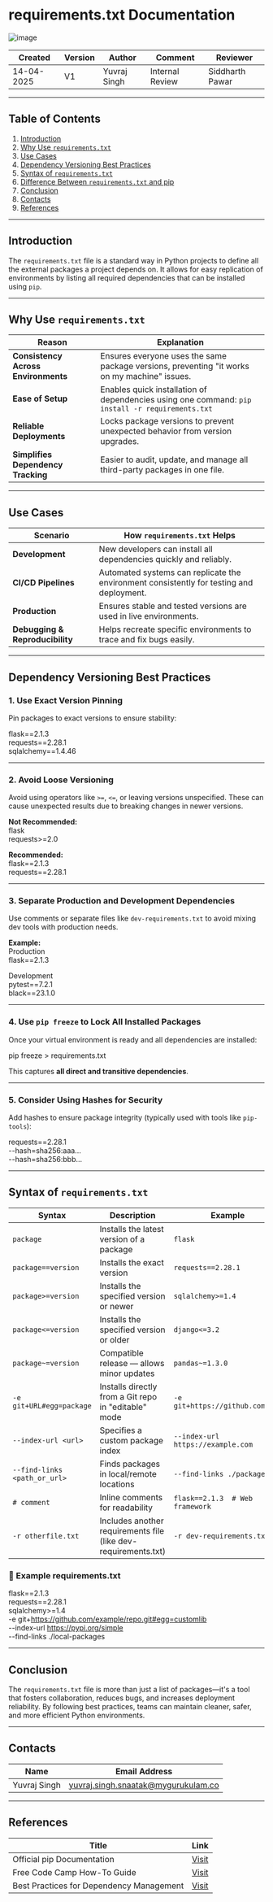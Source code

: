 
# requirements.txt Documentation
![image](https://cdn.hashnode.com/res/hashnode/image/upload/v1637422966499/jx6h36yHp.jpeg)

| Created     | Version | Author        | Comment            | Reviewer         |
|-------------|---------|---------------|---------------------|------------------|
| 14-04-2025  | V1      | Yuvraj Singh  | Internal Review     | Siddharth Pawar  |

---

## **Table of Contents**

1. [Introduction](#introduction)  
2. [Why Use `requirements.txt`](#why-use-requirementstxt)  
3. [Use Cases](#use-cases)  
4. [Dependency Versioning Best Practices](#dependency-versioning-best-practices)  
5. [Syntax of `requirements.txt`](#syntax-of-requirementstxt)
6. [Difference Between `requirements.txt` and pip](#difference-between-requirementstxt-and-pip)
7. [Conclusion](#conclusion)  
8. [Contacts](#contacts)  
9. [References](#references)  

---

## Introduction

The `requirements.txt` file is a standard way in Python projects to define all the external packages a project depends on. It allows for easy replication of environments by listing all required dependencies that can be installed using `pip`.

---

## Why Use `requirements.txt`

| **Reason**                       | **Explanation**                                                                                      |
|----------------------------------|--------------------------------------------------------------------------------------------------------|
| **Consistency Across Environments** | Ensures everyone uses the same package versions, preventing "it works on my machine" issues.         |
| **Ease of Setup**               | Enables quick installation of dependencies using one command: `pip install -r requirements.txt`      |
| **Reliable Deployments**        | Locks package versions to prevent unexpected behavior from version upgrades.                         |
| **Simplifies Dependency Tracking** | Easier to audit, update, and manage all third-party packages in one file.                             |

---

## Use Cases

| **Scenario**             | **How `requirements.txt` Helps**                                                                 |
|--------------------------|--------------------------------------------------------------------------------------------------|
| **Development**          | New developers can install all dependencies quickly and reliably.                               |
| **CI/CD Pipelines**      | Automated systems can replicate the environment consistently for testing and deployment.        |
| **Production**           | Ensures stable and tested versions are used in live environments.                              |
| **Debugging & Reproducibility** | Helps recreate specific environments to trace and fix bugs easily.                             |

---

## Dependency Versioning Best Practices

### 1. Use Exact Version Pinning

Pin packages to exact versions to ensure stability: 

flask==2.1.3 \
requests==2.28.1 \
sqlalchemy==1.4.46 

---

### 2. Avoid Loose Versioning

Avoid using operators like `>=`, `<=`, or leaving versions unspecified. These can cause unexpected results due to breaking changes in newer versions. 

**Not Recommended:** \
flask \
requests>=2.0 

**Recommended:** \
flask==2.1.3 \
requests==2.28.1 

---

### 3. Separate Production and Development Dependencies

Use comments or separate files like `dev-requirements.txt` to avoid mixing dev tools with production needs.

**Example:** \
Production \
flask==2.1.3 

Development \
pytest==7.2.1 \
black==23.1.0 

---

### 4. Use `pip freeze` to Lock All Installed Packages

Once your virtual environment is ready and all dependencies are installed: 

pip freeze > requirements.txt 

This captures **all direct and transitive dependencies**.

---

### 5. Consider Using Hashes for Security

Add hashes to ensure package integrity (typically used with tools like `pip-tools`): 

requests==2.28.1 \
--hash=sha256:aaa... \
--hash=sha256:bbb...

---

## Syntax of `requirements.txt`

| **Syntax**                          | **Description**                                                   | **Example**                         |
|------------------------------------|-------------------------------------------------------------------|-------------------------------------|
| `package`                          | Installs the latest version of a package                          | `flask`                             |
| `package==version`                 | Installs the exact version                                        | `requests==2.28.1`                  |
| `package>=version`                 | Installs the specified version or newer                           | `sqlalchemy>=1.4`                   |
| `package<=version`                 | Installs the specified version or older                           | `django<=3.2`                       |
| `package~=version`                 | Compatible release — allows minor updates                         | `pandas~=1.3.0`                     |
| `-e git+URL#egg=package`           | Installs directly from a Git repo in "editable" mode              | `-e git+https://github.com/...`     |
| `--index-url <url>`                | Specifies a custom package index                                  | `--index-url https://example.com`  |
| `--find-links <path_or_url>`       | Finds packages in local/remote locations                          | `--find-links ./packages`          |
| `# comment`                        | Inline comments for readability                                   | `flask==2.1.3  # Web framework`     |
| `-r otherfile.txt`                 | Includes another requirements file (like dev-requirements.txt)   | `-r dev-requirements.txt`          |

### 📄 Example requirements.txt

flask==2.1.3 \
requests==2.28.1 \
sqlalchemy>=1.4 \
-e git+https://github.com/example/repo.git#egg=customlib \
--index-url https://pypi.org/simple \
--find-links ./local-packages 

---
## Conclusion

The `requirements.txt` file is more than just a list of packages—it's a tool that fosters collaboration, reduces bugs, and increases deployment reliability. By following best practices, teams can maintain cleaner, safer, and more efficient Python environments.

---

## Contacts

| Name         | Email Address                                 |
|--------------|-----------------------------------------------|
| Yuvraj Singh | yuvraj.singh.snaatak@mygurukulam.co           |

---

## References

| **Title**                               | **Link**                                                                 |
|------------------------------------------|-------------------------------------------------------------------------|
| Official pip Documentation               | [Visit](https://pip.pypa.io/en/stable/reference/requirements-file-format/) |
| Free Code Camp How-To Guide    | [Visit](https://www.freecodecamp.org/news/python-requirementstxt-explained/)              |
| Best Practices for Dependency Management | [Visit](https://docs.python-guide.org/dev/virtualenvs/#requirements-files) |

